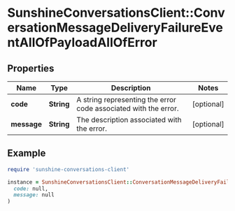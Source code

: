 # SunshineConversationsClient::ConversationMessageDeliveryFailureEventAllOfPayloadAllOfError

## Properties

| Name | Type | Description | Notes |
| ---- | ---- | ----------- | ----- |
| **code** | **String** | A string representing the error code associated with the error. | [optional] |
| **message** | **String** | The description associated with the error. | [optional] |

## Example

```ruby
require 'sunshine-conversations-client'

instance = SunshineConversationsClient::ConversationMessageDeliveryFailureEventAllOfPayloadAllOfError.new(
  code: null,
  message: null
)
```

